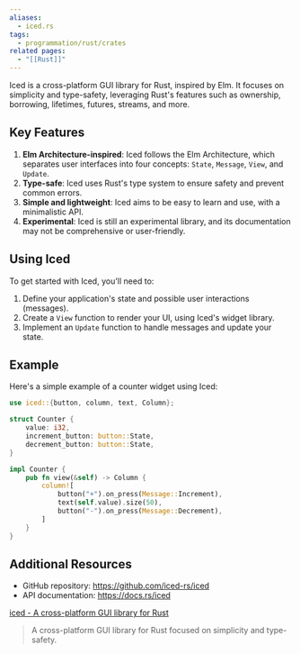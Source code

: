 ```yaml
---
aliases:
  - iced.rs
tags:
  - programmation/rust/crates
related pages:
  - "[[Rust]]"
---
```

Iced is a cross-platform GUI library for Rust, inspired by Elm. It focuses on simplicity and type-safety, leveraging Rust's features such as ownership, borrowing, lifetimes, futures, streams, and more.

## Key Features

1. **Elm Architecture-inspired**: Iced follows the Elm Architecture, which separates user interfaces into four concepts: `State`, `Message`, `View`, and `Update`.
2. **Type-safe**: Iced uses Rust's type system to ensure safety and prevent common errors.
3. **Simple and lightweight**: Iced aims to be easy to learn and use, with a minimalistic API.
4. **Experimental**: Iced is still an experimental library, and its documentation may not be comprehensive or user-friendly.

## Using Iced

To get started with Iced, you'll need to:

1. Define your application's state and possible user interactions (messages).
2. Create a `View` function to render your UI, using Iced's widget library.
3. Implement an `Update` function to handle messages and update your state.

## Example

Here's a simple example of a counter widget using Iced:

```rust
use iced::{button, column, text, Column};

struct Counter {
    value: i32,
    increment_button: button::State,
    decrement_button: button::State,
}

impl Counter {
    pub fn view(&self) -> Column {
        column![
            button("+").on_press(Message::Increment),
            text(self.value).size(50),
            button("-").on_press(Message::Decrement),
        ]
    }
}
```

## Additional Resources

* GitHub repository: <https://github.com/iced-rs/iced>
* API documentation: <https://docs.rs/iced>

[iced - A cross-platform GUI library for Rust](https://iced.rs/)
> A cross-platform GUI library for Rust focused on simplicity and type-safety.
